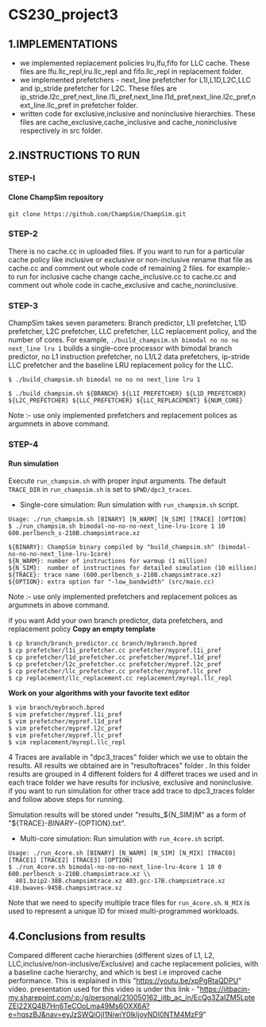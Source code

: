 # CS230_project3

## 1.IMPLEMENTATIONS
- we implemented replacement policies lru,lfu,fifo for LLC cache. 
These files are lfu.llc_repl,lru.llc_repl and fifo.llc_repl in replacement folder.
- we implemented prefetchers - next_line prefetcher for L1I,L1D,L2C,LLC and ip_stride prefetcher for L2C.
  These files are ip_stride.l2c_pref,next_line.l1i_pref,next_line.l1d_pref,next_line.l2c_pref,next_line.llc_pref in prefetcher folder.
- written code for exclusive,inclusive and noninclusive hierarchies. These files are cache_exclusive,cache_inclusive and cache_noninclusive respectively 
  in src folder.






## 2.INSTRUCTIONS TO RUN
### STEP-I
#### Clone ChampSim repository
```
git clone https://github.com/ChampSim/ChampSim.git
```
### STEP-2

There is no cache.cc in uploaded files.
If you want to run for a particular cache policy like inclusive or exclusive or non-inclusive rename that file as cache.cc
and comment out whole code of remaining 2 files.
for example:-   
           to run for inclusive cache 
                change cache_inclusive.cc to cache.cc
                and comment out whole code in cache_exclusive and cache_noninclusive.

### STEP-3

ChampSim takes seven parameters: Branch predictor, L1I prefetcher, L1D prefetcher, L2C prefetcher, LLC prefetcher, LLC replacement policy, and the number of cores. 
For example, `./build_champsim.sh bimodal no no no next_line lru 1` builds a single-core processor with bimodal branch predictor, no L1 instruction prefetcher, no L1/L2 data prefetchers, ip-stride LLC prefetcher and the baseline LRU replacement policy for the LLC.
```
$ ./build_champsim.sh bimodal no no no next_line lru 1

$ ./build_champsim.sh ${BRANCH} ${L1I_PREFETCHER} ${L1D_PREFETCHER} ${L2C_PREFETCHER} ${LLC_PREFETCHER} ${LLC_REPLACEMENT} ${NUM_CORE}
```
Note :- use only implemented prefetchers and replacement polices as argumnets in above command.

### STEP-4

#### Run simulation

Execute `run_champsim.sh` with proper input arguments. The default `TRACE_DIR` in `run_champsim.sh` is set to `$PWD/dpc3_traces`. <br>

* Single-core simulation: Run simulation with `run_champsim.sh` script.

```
Usage: ./run_champsim.sh [BINARY] [N_WARM] [N_SIM] [TRACE] [OPTION]
$ ./run_champsim.sh bimodal-no-no-no-next_line-lru-1core 1 10 600.perlbench_s-210B.champsimtrace.xz

${BINARY}: ChampSim binary compiled by "build_champsim.sh" (bimodal-no-no-no-next_line-lru-1core)
${N_WARM}: number of instructions for warmup (1 million)
${N_SIM}:  number of instructinos for detailed simulation (10 million)
${TRACE}: trace name (600.perlbench_s-210B.champsimtrace.xz)
${OPTION}: extra option for "-low_bandwidth" (src/main.cc)
```
Note :- use only implemented prefetchers and replacement polices as argumnets in above command.

if you want Add your own branch predictor, data prefetchers, and replacement policy
**Copy an empty template**
```
$ cp branch/branch_predictor.cc branch/mybranch.bpred
$ cp prefetcher/l1i_prefetcher.cc prefetcher/mypref.l1i_pref
$ cp prefetcher/l1d_prefetcher.cc prefetcher/mypref.l1d_pref
$ cp prefetcher/l2c_prefetcher.cc prefetcher/mypref.l2c_pref
$ cp prefetcher/llc_prefetcher.cc prefetcher/mypref.llc_pref
$ cp replacement/llc_replacement.cc replacement/myrepl.llc_repl
```

**Work on your algorithms with your favorite text editor**
```
$ vim branch/mybranch.bpred
$ vim prefetcher/mypref.l1i_pref
$ vim prefetcher/mypref.l1d_pref
$ vim prefetcher/mypref.l2c_pref
$ vim prefetcher/mypref.llc_pref
$ vim replacement/myrepl.llc_repl
```

4 Traces are available in "dpc3_traces" folder which we use to obtain the results.
All results we obtained are in "resultoftraces" folder . In this folder results are grouped in 4 different folders for 4 differet traces we used
and in each trace folder we have results for inclusive, exclusive and noninclusive.
if you want to run simulation for other trace add trace to dpc3_traces folder and follow above steps for running.


Simulation results will be stored under "results_${N_SIM}M" as a form of "${TRACE}-${BINARY}-${OPTION}.txt".<br> 

* Multi-core simulation: Run simulation with `run_4core.sh` script. <br>
```
Usage: ./run_4core.sh [BINARY] [N_WARM] [N_SIM] [N_MIX] [TRACE0] [TRACE1] [TRACE2] [TRACE3] [OPTION]
$ ./run_4core.sh bimodal-no-no-no-next_line-lru-4core 1 10 0 600.perlbench_s-210B.champsimtrace.xz \\
  401.bzip2-38B.champsimtrace.xz 403.gcc-17B.champsimtrace.xz 410.bwaves-945B.champsimtrace.xz
```
Note that we need to specify multiple trace files for `run_4core.sh`. `N_MIX` is used to represent a unique ID for mixed multi-programmed workloads. 





## 4.Conclusions from results
Compared different cache hierarchies (different sizes of L1, L2, LLC,inclusive/non-inclusive/Exclusive) and cache replacement policies,
with a baseline cache hierarchy, and which is best i.e improved cache performance.
This is explained in  this "https://youtu.be/xpPgRtaQDPU" video.
presentation used for this video is under this link - "https://iitbacin-my.sharepoint.com/:p:/g/personal/210050162_iitb_ac_in/EcQg3ZaIZM5LpteZEI22XQ4B7Hn6TeCOoLma49Ms6OXX6A?e=hqszBJ&nav=eyJzSWQiOjI1NiwiY0lkIjoyNDI0NTM4MzF9"







